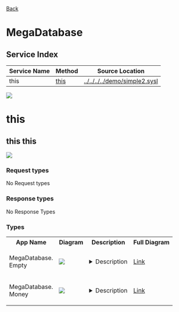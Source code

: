 
[Back](../README.md)


# MegaDatabase

## Service Index
| Service Name | Method | Source Location |
----|----|----
this | [this](#this-this) | [../../../../demo/simple2.sysl](../../../../demo/simple2.sysl)|  

![](seconddivision/megadatabase/integration.svg)









# this




## this this


![](seconddivision/megadatabase/this/this.svg)

### Request types

No Request types






### Response types



No Response Types






### Types

<table>
<tr>
<th>App Name</th>
<th>Diagram</th>
<th>Description</th>
<th>Full Diagram</th>


</tr>


<tr>
<td>

MegaDatabase.<br>Empty
</td>
<td>

<img src="seconddivision/megadatabase/megadatabase/emptysimple.svg">
</td>
<td> 

<details closed><summary>Description</summary><br>Empty Empty Empty</details> 
</td>
<td>

<a href="seconddivision/megadatabase/megadatabase/empty.svg">Link</a>
</td>
</tr>
<tr>
<td>

MegaDatabase.<br>Money
</td>
<td>

<img src="seconddivision/megadatabase/megadatabase/moneysimple.svg">
</td>
<td> 

<details closed><summary>Description</summary><br>Money Money Money</details> 
</td>
<td>

<a href="seconddivision/megadatabase/megadatabase/money.svg">Link</a>
</td>
</tr>

</tr>


</table>

